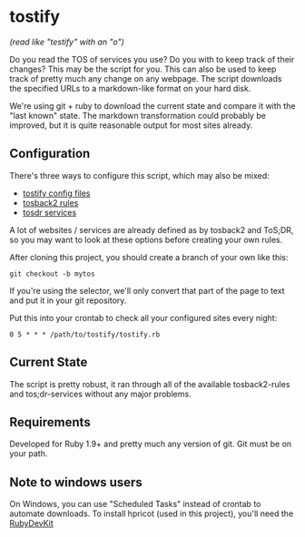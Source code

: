 tostify
=======

*(read like "testify" with an "o")*

Do you read the TOS of services you use? Do you with to keep track of their changes? This may be the script for you. This can also be used to keep track of pretty much any change on any webpage. The script downloads the specified URLs to a markdown-like format on your hard disk.

We're using git + ruby to download the current state and compare it with the "last known" state. The markdown transformation could probably be improved, but it is quite reasonable output for most sites already.

Configuration
-------------

There's three ways to configure this script, which may also be mixed:

* [tostify config files](rules/readme.md)
* [tosback2 rules](tosback2-rules/readme.md)
* [tosdr services](tosdr-services/readme.md)

A lot of websites / services are already defined as by tosback2 and ToS;DR, so you may want to look at these options before creating your own rules.

After cloning this project, you should create a branch of your own like this:

    git checkout -b mytos

If you're using the selector, we'll only convert that part of the page to text and put it in your git repository.


Put this into your crontab to check all your configured sites every night:

    0 5 * * * /path/to/tostify/tostify.rb


Current State
-------------

The script is pretty robust, it ran through all of the available tosback2-rules and tos;dr-services without any major problems.


Requirements
------------

Developed for Ruby 1.9+ and pretty much any version of git. Git must be on your path.


Note to windows users
---------------------

On Windows, you can use "Scheduled Tasks" instead of crontab to automate downloads. To install hpricot (used in this project), you'll need the [RubyDevKit](http://rubyinstaller.org/downloads/)
